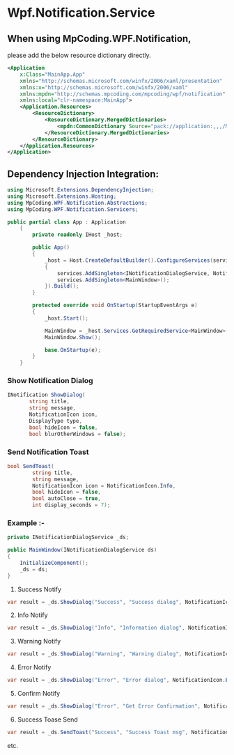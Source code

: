 # Wpf.Notification.Service

## When using MpCoding.WPF.Notification, 
   please add the below resource dictionary directly.
```xml
<Application
    x:Class="MainApp.App"
    xmlns="http://schemas.microsoft.com/winfx/2006/xaml/presentation"
    xmlns:x="http://schemas.microsoft.com/winfx/2006/xaml"
    xmlns:mpdn="http://schemas.mpcoding.com/mpcoding/wpf/notification"
    xmlns:local="clr-namespace:MainApp">
    <Application.Resources>
        <ResourceDictionary>
            <ResourceDictionary.MergedDictionaries>
                <mpdn:CommonDictionary Source="pack://application:,,,/MpCoding.WPF.Notification;component/Resources/NotificationView.xaml" />
            </ResourceDictionary.MergedDictionaries>  
        </ResourceDictionary>
    </Application.Resources>
</Application>
```

## Dependency Injection Integration:

```csharp
using Microsoft.Extensions.DependencyInjection;
using Microsoft.Extensions.Hosting;
using MpCoding.WPF.Notification.Abstractions;
using MpCoding.WPF.Notification.Servicers;

public partial class App : Application
    {
        private readonly IHost _host;

        public App()
        {
            _host = Host.CreateDefaultBuilder().ConfigureServices(services =>
            {
                services.AddSingleton<INotificationDialogService, NotificationDialogService>(); // Add this Dependency Injection
                services.AddSingleton<MainWindow>();
            }).Build();
        }

        protected override void OnStartup(StartupEventArgs e)
        {
            _host.Start();

            MainWindow = _host.Services.GetRequiredService<MainWindow>();
            MainWindow.Show();

            base.OnStartup(e);
        }
    }
```
### Show Notification Dialog
```csharp
INotification ShowDialog(
       string title,
       string message,
       NotificationIcon icon,
       DisplayType type,
       bool hideIcon = false,
       bool blurOtherWindows = false);
```
### Send Notification Toast
```csharp
bool SendToast(
        string title,
        string message,
        NotificationIcon icon = NotificationIcon.Info,
        bool hideIcon = false,
        bool autoClose = true,
        int display_seconds = 7);
```
### Example :-
```csharp
private INotificationDialogService _ds;

public MainWindow(INotificationDialogService ds)
{
    InitializeComponent();
    _ds = ds;
}
```
1. Success Notify
```csharp
var result = _ds.ShowDialog("Success", "Success dialog", NotificationIcon.Success, DisplayType.ShowInfo, false, false);
```
2. Info Notify
```csharp
var result = _ds.ShowDialog("Info", "Information dialog", NotificationIcon.Info, DisplayType.ShowInfo, false);
```
3. Warning Notify
```csharp
var result = _ds.ShowDialog("Warning", "Warning dialog", NotificationIcon.Warning, DisplayType.ShowInfo, false, false);
```
4. Error Notify
```csharp
var result = _ds.ShowDialog("Error", "Error dialog", NotificationIcon.Error, DisplayType.ShowInfo, false, true);
```
5. Confirm Notify
```csharp
var result = _ds.ShowDialog("Error", "Get Error Confirmation", NotificationIcon.Error, DisplayType.GetConfirmation, false, true);
```
6. Success Toase Send
```csharp
var result = _ds.SendToast("Success", "Success Toast msg", NotificationIcon.Success);
```
etc.



